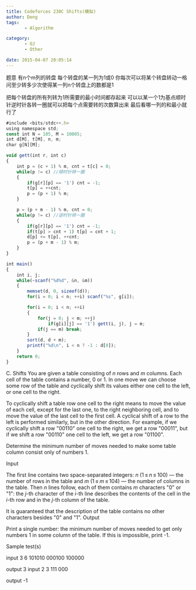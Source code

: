 ```yaml
---
title: Codeforces 230C Shifts(模拟)
author: Deng
tags: 
       - Algorithm

category: 
       - OJ
       - Other

date: 2015-04-07 20:05:14
---
```

题意 有n个m列的转盘 每个转盘的某一列为1或0 你每次可以将某个转盘转动一格 问至少转多少次使得某一列n个转盘上的数都是1

把每个转盘的所有列转为1所需要的最小时间都存起来 可以以某一个1为基点顺时针逆时针各转一圈就可以把每个点需要转的次数算出来 最后看哪一列的和最小就行了

```js 
#include <bits/stdc++.h>
using namespace std;
const int N = 105, M = 10005;
int d[M], t[M], n, m;
char g[N][M];

void gett(int r, int c)
{
    int p = (c + 1) % m, cnt = t[c] = 0;
    while(p != c) //顺时针转一圈
    {
        if(g[r][p] == '1') cnt = -1;
        t[p] = ++cnt;
        p = (p + 1) % m;
    }

    p = (p + m - 1) % m, cnt = 0;
    while(p != c) //逆时针转一圈
    {
        if(g[r][p] == '1') cnt = -1;
        if(t[p] > cnt + 1) t[p] = cnt + 1;
        d[p] += t[p], ++cnt;
        p = (p + m - 1) % m;
    }
}

int main()
{
    int i, j;
    while(~scanf("%d%d", &n, &m))
    {
        memset(d, 0, sizeof(d));
        for(i = 0; i < n; ++i) scanf("%s", g[i]);

        for(i = 0; i < n; ++i)
        {
            for(j = 0; j < m; ++j)
                if(g[i][j] == '1') gett(i, j), j = m;
            if(j == m) break;
        }
        sort(d, d + m);
        printf("%d\n", i < n ? -1 : d[0]);
    }
    return 0;
}
```

C. Shifts
You are given a table consisting of *n* rows and *m* columns. Each cell of the table contains a number, 0 or 1. In one move we can choose some row of the table and cyclically shift its values either one cell to the left, or one cell to the right.

To cyclically shift a table row one cell to the right means to move the value of each cell, except for the last one, to the right neighboring cell, and to move the value of the last cell to the first cell. A cyclical shift of a row to the left is performed similarly, but in the other direction. For example, if we cyclically shift a row "00110" one cell to the right, we get a row "00011", but if we shift a row "00110" one cell to the left, we get a row "01100".

Determine the minimum number of moves needed to make some table column consist only of numbers 1.

Input

The first line contains two space-separated integers: *n* (1 ≤ *n* ≤ 100) — the number of rows in the table and *m* (1 ≤ *m* ≤ 104) — the number of columns in the table. Then *n* lines follow, each of them contains *m* characters "0" or "1": the *j*-th character of the *i*-th line describes the contents of the cell in the *i*-th row and in the *j*-th column of the table.

It is guaranteed that the description of the table contains no other characters besides "0" and "1".
Output

Print a single number: the minimum number of moves needed to get only numbers 1 in some column of the table. If this is impossible, print -1.

Sample test(s)

input 3 6 101010 000100 100000

output 3
input 2 3 111 000

output -1